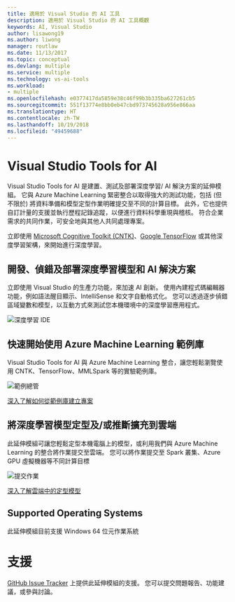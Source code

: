 ```yaml
---
title: 適用於 Visual Studio 的 AI 工具
description: 適用於 Visual Studio 的 AI 工具概觀
keywords: AI, Visual Studio
author: lisawong19
ms.author: liwong
manager: routlaw
ms.date: 11/13/2017
ms.topic: conceptual
ms.devlang: multiple
ms.service: multiple
ms.technology: vs-ai-tools
ms.workload:
- multiple
ms.openlocfilehash: e0377417da5859e38c46f99b3b335ba627261cb5
ms.sourcegitcommit: 551f13774e8bb0eb47cbd973745628a956e866aa
ms.translationtype: HT
ms.contentlocale: zh-TW
ms.lasthandoff: 10/19/2018
ms.locfileid: "49459688"
---
```

# <a name="visual-studio-tools-for-ai"></a>Visual Studio Tools for AI

Visual Studio Tools for AI 是建置、測試及部署深度學習/ AI 解決方案的延伸模組。 它與 Azure Machine Learning 緊密整合以取得強大的測試功能，包括 (但不限於) 將資料準備和模型定型作業明確提交至不同的計算目標。 此外，它也提供自訂計量的支援並執行歷程記錄追蹤，以便進行資料科學重現與稽核。 符合企業需求的共同作業，可安全地與其他人共同處理專案。

立即使用 [Microsoft Cognitive Toolkit (CNTK)](http://www.microsoft.com/en-us/cognitive-toolkit)、[Google TensorFlow](https://www.tensorflow.org) 或其他深度學習架構，來開始進行深度學習。

## <a name="develop-debug-and-deploy-deep-learning-models-and-ai-solutions"></a>開發、偵錯及部署深度學習模型和 AI 解決方案
立即使用 Visual Studio 的生產力功能，來加速 AI 創新。 使用內建程式碼編輯器功能，例如語法醒目顯示、IntelliSense 和文字自動格式化。 您可以透過逐步偵錯區域變數和模型，以互動方式來測試您本機環境中的深度學習應用程式。

![深度學習 IDE](media/about/ide.png)

## <a name="get-started-quickly-with-the-azure-machine-learning-sample-gallery"></a>快速開始使用 Azure Machine Learning 範例庫
Visual Studio Tools for AI 與 Azure Machine Learning 整合，讓您輕鬆瀏覽使用 CNTK、TensorFlow、MMLSpark 等的實驗範例庫。

![範例總管](media/about/gallery.png)

[深入了解如何從範例庫建立專案](create-project-gallery.md)

## <a name="scale-out-deep-learning-model-training-andor-inferencing-to-the-cloud"></a>將深度學習模型定型及/或推斷擴充到雲端
此延伸模組可讓您輕鬆定型本機電腦上的模型，或利用我們與 Azure Machine Learning 的整合將作業提交至雲端。 您可以將作業提交至 Spark 叢集、Azure GPU 虛擬機器等不同計算目標

![提交作業](media/about/submitjobs.png)

[深入了解雲端中的定型模型](tensorflow-vm.md)

## <a name="supported-operating-systems"></a>Supported Operating Systems
此延伸模組目前支援 Windows 64 位元作業系統

# <a name="support"></a>支援
[GitHub Issue Tracker](http://github.com/Microsoft/vs-tools-for-ai/issues) 上提供此延伸模組的支援。 您可以提交問題報告、功能建議，或參與討論。
